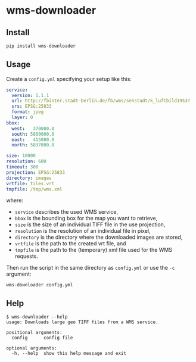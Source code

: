 wms-downloader
==============

Install
-------

```bash
pip install wms-downloader
```

Usage
-----

Create a `config.yml` specifying your setup like this:

```yml
service:
  version: 1.1.1
  url: http://fbinter.stadt-berlin.de/fb/wms/senstadt/k_luftbild1953?
  srs: EPSG:25833
  format: jpeg
  layer: 0
bbox:
  west:   370000.0
  south: 5800000.0
  east:   415000.0
  north: 5837000.0

size: 10000
resolution: 600
timeout: 300
projection: EPSG:25833
directory: images
vrtfile: tiles.vrt
tmpfile: /tmp/wms.xml
```

where:

* `service` describes the used WMS service,
* `bbox` is the bounding box for the map you want to retrieve,
* `size` is the size of an individual TIFF file in the use projection,
* `resolution` is the resolution of an individual file in pixel,
* `directory` is the directory where the downloaded images are stored,
* `vrtfile` is the path to the created vrt file, and
* `tmpfile` is the path to the (temporary) xml file used for the WMS requests.

Then run the script in the same directory as `config.yml` or use the `-c` argument:

```
wms-downloader config.yml
```

Help
----

```
$ wms-downloader --help
usage: Downloads large geo TIFF files from a WMS service.

positional arguments:
  config      config file

optional arguments:
  -h, --help  show this help message and exit
```
